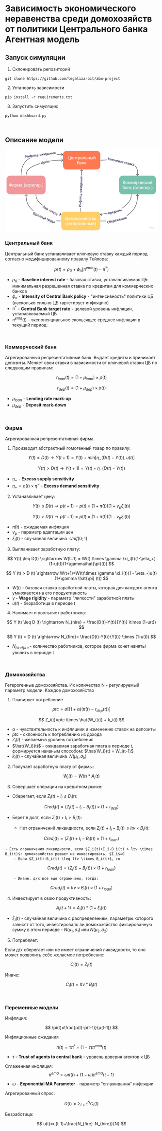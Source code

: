 # **Зависимость экономического неравенства среди домохозяйств от политики Центрального банка** <br/> Агентная модель

## Запуск симуляции

1. Склонировать репозиторий
 
```
git clone https://github.com/legaliza-bit/abm-project
```

2. Установить зависимости

```
pip install -r requirements.txt
```

3. Запустить симуляцию

```
python dashboard.py
```

<br/>

## Описание модели

![flowchart](https://github.com/legaliza-bit/abm-project/blob/main/assets/flowchart.png)

### **Центральный банк**
Центральный банк устанавливает ключевую ставку каждый период согласно модифицированному правилу Тейлора:

$$
\rho (t) = \rho_0 + \phi_{\pi} [\pi^{ema} (t) - \pi^*]
$$

* $\rho_0$ - **Baseline interest rate** - базовая ставка, устанавливаемая ЦБ: минимальная разрешенная ставка по кредитам для коммерческих банков
* $\phi_{\pi}$ - **Intensity of Central Bank policy** - "интенсивность" политики ЦБ (насколько сильно ЦБ таргетирует инфляцию)
* $\pi^*$ - **Central Bank target rate** - целевой уровень инфляции, устанавливаемый ЦБ
* $\pi^{ema} (t)$ - экспоненциальное скользящее среднее инфляции в текущий период:

<br/>

### **Коммерческий банк**

Агрегированный репрезентативный банк. Выдает кредиты и принимает депозиты. Меняет свои ставки в зависимости 
от ключевой ставки ЦБ по следующим правилам:

$$
r_{loan} (t) = (1 + \mu_{loan}) \times \rho (t)
$$

$$
r_{dep} (t) = (1 + \mu_{dep}) \times \rho (t)
$$

* $\mu_{loan}$ - **Lending rate mark-up**
* $\mu_{dep}$ - **Deposit mark-down**

<br/>

### **Фирма**
Агрегированная репрезентативная фирма.

1. Производит абстрактный гомогенный товар по правилу:

$$
Y(t) \leq D(t) \rightarrow Y(t+1) = Y(t) + min[\eta_+ (D(t)-Y(t)), u(t)]
$$

$$
Y(t) > D(t) \rightarrow Y (t+1) = Y(t) + \eta_-(D(t)-Y(t))
$$

* $\eta_-$ - **Excess supply sensitivity**
* $\eta_+ = \rho(t) \times \eta^-$ - **Excess demand sensitivity**

2. Устанавливает цену:

$$
Y (t) \leq D (t) \rightarrow p(t+1) = p(t) \times (1+\hat{\pi}(t))(1+\nu_p \xi_i(t))
$$

$$
Y(t) > D(t) \rightarrow p(t+1) = p(t) \times (1+\hat{\pi}(t))(1-\nu_p \xi_i(t))
$$

* $\hat{\pi}(t)$ - ожидаемая инфляция
* $\nu_p$ - параметр адаптации цен
* $\xi_i(t)$ - случайная величина $~Unif[0;1]$

3. Выплачивает заработную плату:

$$
Y(t) \leq D(t) \rightarrow W(t+1) = W(t) \times \gamma \xi_i(t)(1-\\eta_+) (1-u(t))(1+\gamma\hat{\pi}(t))
$$

$$
Y (t) > D (t) \rightarrow W(t+1)=W(t)\times \gamma \xi_i(t)(1 - \\eta_-)u(t)(1+\gamma \hat{\pi} (t))
$$

* $W(t)$ - базовая ставка заработной платы, которая для каждого агента умножается на его продуктивность
* $\gamma$ - **Wage rigidity** - параметр "липкости" заработной платы
* $u(t)$ - безработица в периоде $t$

4. Нанимает и увольняет работников:

$$
Y (t) \leq D (t) \rightarrow N_{hire} = \frac{D(t)-Y(t)}{Y(t)} \times (1-u(t))
$$

$$
Y (t) > D (t) \rightarrow N_{fire}= \frac{D(t)-Y(t)}{Y(t)} \times (1-u(t))
$$
* $N_{hire/fire}$ - количество работников, которое фирма хочет нанять/уволить в периоде t

<br/>

### **Домохозяйства**

Гетерогенные домохозяйства. Их количество N - регулируемый параметр модели. Каждое домохозяйство

1. Планирует потребление 

$$
ptc = \sigma[(1+\alpha)(\hat{\pi}(t)- r_{dep} (t))]
$$

$$
Z_i(t)=ptc \times \hat{W_i}(t) + k_i(t)
$$

* $\alpha$ - чувствительность к инфляциии и изменению ставок на депозиты
* $ptc$ - склонность к потреблению из дохода
* $Z_i (t)$ - желаемый уровень потребления
* $\hat{W_i}(t)$ - ожидаемая заработная плата в периоде t, формируется наивным способом: $\hat{W_i}(t) = W_i(t-1)$
* $k_i(t)$ - случайная величина $~N(\mu_k,\sigma_k)$


2. Получает заработную плату от фирмы: 

$$
W_i(t)=W(t)*A_i(t) 
$$

3. Совершает операции на кредитном рынке:

- Сберегает, если $Z_i(t)+I_i \leq B_i(t)$:

$$
Cred_i(t) = (Z_i(t)+I_i-B_i(t)) \times (1+r_{dep})
$$

- Берет в долг, если $Z_i(t)+I_i > B_i(t)$:

    - Нет ограничений ликвидности, если $Z_i(t)+I_i-B_i(t) \leq ltv \times B_i(t)$:

$$
Cred_i(t) = (Z_i(t)+I_i-B_i(t)) \times (1+r_{loan})
$$

    - Есть ограничения ликвидности, если $Z_i(t)+I_i-B_i(t) > ltv \times B_i(t)$: домохозяйство решает не инвестировать, $I_i$=0
        - Если $Z_i(t)-B_i(t) \leq ltv \times B_i(t)$, то

$$
Cred_i(t) = (Z_i(t)-B_i(t)) \times (1+r_{loan})
$$

        - Иначе, д/х все еще ограничено, тогда:

$$
Cred_i(t) = ltv \times B_i(t) \times (1+r_{loan})
$$

4. Инвестирует в свою продуктивность:

$$
A_i(t+1) = A_i(t) * (1 + \xi_i (t))
$$

* $\xi_i (t)$ - случайная величина с распределением, параметры которого зависят от того, инвестировало ли домохозяйство фиксированную сумму в этом периоде - $N (\mu_1, \sigma_1)$ или $N (\mu_2, \sigma_2)$

5. Потребляет:

Если д/х сберегает или не имеет ограничений ликвидности, то оно может позволить себе желаемое потребление:

$$
C_i(t) = Z_i(t)
$$

Иначе:

$$
C_i(t) = ltv * B_i(t)
$$


<br/>

### **Переменные модели**

Инфляция:

$$
\pi(t)=\frac{p(t)-p(t-1)}{p(t-1)}
$$

Инфляционные ожидания

$$
\hat{\pi}(t)=\tau \pi^* + (1-\tau) \pi^{ema}(t)
$$

* $\tau$ - **Trust of agents to central bank** - уровень доверия агентов к ЦБ

Сглаженная инфляция:
$$\pi^{ema} = \omega \pi(t) + (1-\omega) \pi^{ema}(t-1)$$
* $\omega$ - **Exponential MA Parameter** - параметр "сглаживания" инфляции

Агрегированный спрос:

$$
D(t)=\Sigma_{i=1}^N C_i(t)
$$

Безработица:

$$
u(t)=u(t-1)+\frac{N_{fire}-N_{hire}}{N}
$$
